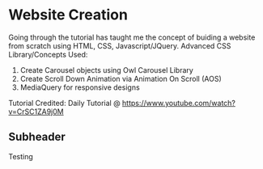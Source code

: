 # Website Creation 

Going through the tutorial has taught me the concept of buiding a website from scratch using HTML, CSS, Javascript/JQuery. 
Advanced CSS Library/Concepts Used: 
1. Create Carousel objects using Owl Carousel Library 
2. Create Scroll Down Animation via Animation On Scroll (AOS) 
3. MediaQuery for responsive designs 

Tutorial Credited: Daily Tutorial @ https://www.youtube.com/watch?v=CrSC1ZA9j0M

## Subheader 

Testing 